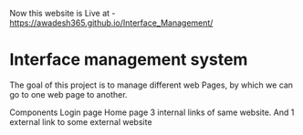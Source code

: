 Now this website is Live at -https://awadesh365.github.io/Interface_Management/

# Interface management system
The goal of this project is to manage different web 
Pages, by which we can go to one web page to another.

Components
Login page
Home page
3 internal links of same website.
And 1 external link to some external website
